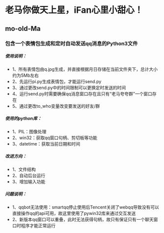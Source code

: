# 老马你做天上星，iFan心里小甜心！
## mo-old-Ma
### 包含一个表情包生成和定时自动发送qq消息的Python3文件
##### 使用说明：
* 1、所有表情包由q.jpg生成，并直接根据月日存储在当前文件夹下，总计大小约为5Mb左右
* 2、先运行pi.py生成表情包，才能运行send.py
* 3、通过更改send.py中的时间限制可以更换定时发送的时间
* 4、运行send.py时需要确保qq消息窗口存在且只有“老马夸夸群”一个窗口存在
* 5、通过更改to_who变量改变要发送的好友/群
##### 使用的python库：
* 1、PIL：图像处理
* 2、win32：获取qq窗口句柄、剪切板等功能
* 3、datetime：获取当前日期和时间
##### 改进方向：
* 1、文件结构
* 2、自动后台运行
* 3、增加输入功能
##### 问题说明：
* 1、qqbot无法使用：smartqq停止使用后Tencent关闭了webqq导致没有可以直接操作qq的api可用，故这里使用了pywin32库来通过交互发送
* 2、新版本qq窗口可以重叠，此时无法获得句柄，故只有保证只有一个聊天窗口时程序才能正常运行

